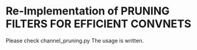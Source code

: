 # Re-Implementation of PRUNING FILTERS FOR EFFICIENT CONVNETS

Please check channel_pruning.py
The usage is written.
